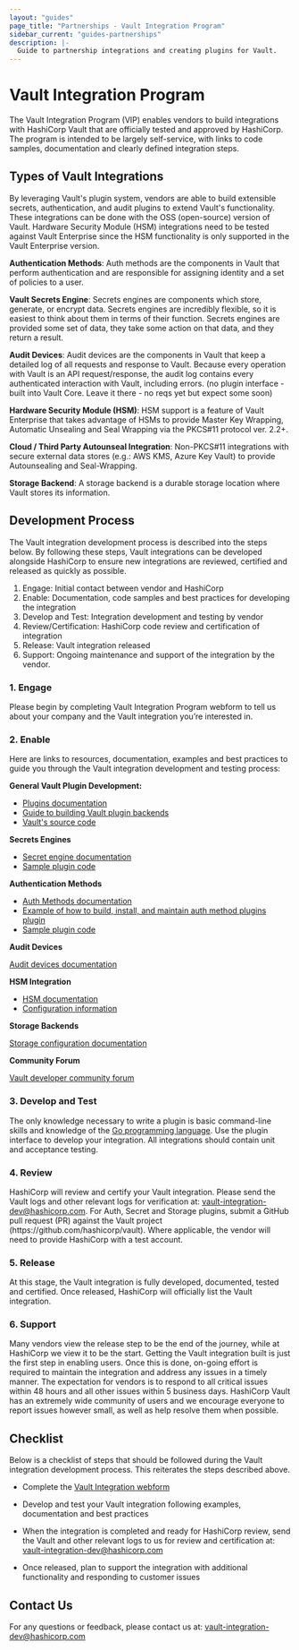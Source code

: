 ```yaml
---
layout: "guides"
page_title: "Partnerships - Vault Integration Program"
sidebar_current: "guides-partnerships"
description: |-
  Guide to partnership integrations and creating plugins for Vault.
---
```


# Vault Integration Program

<p>
 The Vault Integration Program (VIP) enables vendors to build integrations with HashiCorp Vault that are officially tested and approved by HashiCorp. The program is intended to be largely self-service, with links to code samples, documentation and clearly defined integration steps.
</p>

## Types of Vault Integrations

<p>
By leveraging Vault's plugin system, vendors are able to build extensible secrets, authentication, and audit plugins to extend Vault's functionality. These integrations can be done with the OSS (open-source) version of Vault. Hardware Security Module (HSM) integrations need to be tested against Vault Enterprise since the HSM functionality is only supported in the Vault Enterprise version.
</p>

<p>
<strong>Authentication Methods</strong>: Auth methods are the components in Vault that perform authentication and are responsible for assigning identity and a set of policies to a user.
</p>

<p>
<strong>Vault Secrets Engine</strong>: Secrets engines are components which store, generate, or encrypt data. Secrets engines are incredibly flexible, so it is easiest to think about them in terms of their function. Secrets engines are provided some set of data, they take some action on that data, and they return a result.
</p>

<p>
<strong>Audit Devices</strong>: Audit devices are the components in Vault that keep a detailed log of all requests and response to Vault. Because every operation with Vault is an API request/response, the audit log contains every authenticated interaction with Vault, including errors.  (no plugin interface - built into Vault Core. Leave it there - no reqs yet but expect some soon)
</p>

<p>
<strong>
Hardware Security Module (HSM)</strong>: HSM support is a feature of Vault Enterprise that takes advantage of HSMs to provide Master Key Wrapping, Automatic Unsealing and Seal Wrapping via the PKCS#11 protocol ver. 2.2+.
</p>

<p>
<strong>
Cloud / Third Party Autounseal Integration</strong>: Non-PKCS#11 integrations with secure external data stores (e.g.: AWS KMS, Azure Key Vault) to provide Autounsealing and Seal-Wrapping.
</p>

<p>
<strong>
Storage Backend</strong>:  A storage backend is a durable storage location where Vault stores its information.
</p>

<h2>Development Process</h2>

<p>The Vault integration development process is described into the steps below. By following these steps, Vault integrations can be developed alongside HashiCorp to ensure new integrations are reviewed, certified and released as quickly as possible.</p>

<ol type="1">
<li>Engage: Initial contact between vendor and HashiCorp</li>
<li>Enable: Documentation, code samples and best practices for developing the integration</li>
<li>Develop and Test: Integration development and testing by vendor</li>
<li>Review/Certification: HashiCorp code review and certification of integration</li>
<li>Release: Vault integration released</li>
<li>Support: Ongoing maintenance and support of the integration by the vendor.</li>
</ol>

### 1. Engage</h3>
<p>
Please begin by completing Vault Integration Program webform to tell us about your company and the Vault integration you’re interested in.
</p>

### 2. Enable</h3>
<p>
Here are links to resources, documentation, examples and best practices to guide you through the Vault integration development and testing process:
</p>

<p><strong>General Vault Plugin Development:</strong></p>
<ul>
<li><a href="https://www.vaultproject.io/docs/internals/plugins.html">Plugins documentation</a></li>
<li><a href="https://www.vaultproject.io/guides/operations/plugin-backends.html">Guide to building Vault plugin backends</a></li>
<li><a href="https://github.com/hashicorp/vault">Vault's source code</a></li>
</ul>

<p><strong>Secrets Engines</p></strong>
<ul>
<li><a href="https://www.vaultproject.io/docs/secrets/index.html">Secret engine documentation</a></li>
<li><a href="https://github.com/hashicorp/vault-auth-plugin-example">Sample plugin code</a></li>
</ul>

<p><strong>Authentication Methods</strong></p>
<ul>
<li><a href="https://www.vaultproject.io/docs/auth/index.html">Auth Methods documentation</a></li>
<li><a href="https://www.hashicorp.com/blog/building-a-vault-secure-plugin">Example of how to build, install, and maintain auth method plugins plugin</a></li> 
<li><a href="https://github.com/hashicorp/vault-auth-plugin-example">Sample plugin code</a></li>
</ul>

<p><strong>Audit Devices</p></strong>
<p><a href="https://www.vaultproject.io/docs/audit/index.html">Audit devices documentation</a></p>

<p><strong>HSM Integration</strong></p>
<ul>
<li><a href="https://www.vaultproject.io/docs/enterprise/hsm/index.html">HSM documentation</a></li>
<li><a href="https://www.vaultproject.io/docs/configuration/seal/pkcs11.html">Configuration information</a></li>
</ul>

<p><strong>Storage Backends</strong></p>
<p><a href="https://www.vaultproject.io/docs/configuration/storage/index.html">Storage configuration documentation</a></p>

<p><strong>Community Forum</strong></p>
<p><a href="https://groups.google.com/forum/#!forum/vault-tool">Vault developer community forum</a></p> 

### 3. Develop and Test </h3>
<p>
The only knowledge necessary to write a plugin is basic command-line skills and knowledge of the <a href="http://www.golang.org">Go programming language</a>.  Use the plugin interface to develop your integration. All integrations should contain unit and acceptance testing.  
</p>

### 4. Review 
<p>
HashiCorp will review and certify your Vault integration. Please send the Vault logs and other relevant logs for verification at: <a href="vault-integration-dev@hashicorp.com">vault-integration-dev@hashicorp.com</a>. For Auth, Secret and Storage plugins, submit a GitHub pull request (PR) against the Vault project (https://github.com/hashicorp/vault). Where applicable, the vendor will need to provide HashiCorp with a test account.
</p>

### 5. Release 
<p>
At this stage, the Vault integration is fully developed, documented, tested and certified. Once released, HashiCorp will officially list the Vault integration.
</p>

### 6. Support
<p>
Many vendors view the release step to be the end of the journey, while at HashiCorp we view it to be the start. Getting the Vault integration built is just the first step in enabling users. Once this is done, on-going effort is required to maintain the integration and address any issues in a timely manner.
The expectation for vendors is to respond to all critical issues within 48 hours and all other issues within 5 business days. HashiCorp Vault has an extremely wide community of users and we encourage everyone to report issues however small, as well as help resolve them when possible.
</p>

## Checklist
<p>Below is a checklist of steps that should be followed during the Vault integration development process. This reiterates the steps described above.</p>
<ul>
<p><li>Complete the <a href="https://docs.google.com/forms/d/e/1FAIpQLSfQL1uj-mL59bd2EyCPI31LT9uvVT-xKyoHAb5FKIwWwwJ1qQ/viewform">Vault Integration webform</a></li></p>
<p><li>Develop and test your Vault integration following examples, documentation and best practices</li></p>
<p><li>When the integration is completed and ready for HashiCorp review, send the Vault and other relevant logs to us for review and certification at: <a href="vault-integration-dev@hashicorp.com">vault-integration-dev@hashicorp.com</a></li></p>
<p><li>Once released, plan to support the integration with additional functionality and responding to customer issues </li></p>
</ul>

## Contact Us
<p>For any questions or feedback, please contact us at: <a href="vault-integration-dev@hashicorp.com">vault-integration-dev@hashicorp.com</a></p>
